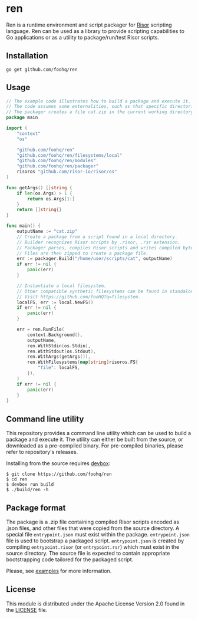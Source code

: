# ren

Ren is a runtime environment and script packager for [Risor](https://github.com/risor-io/risor) scripting language.
Ren can be used as a library to provide scripting capabilities to Go applications or as a utility to package/run/test
Risor scripts.

## Installation

```
go get github.com/foohq/ren
```

## Usage

```go
// The example code illustrates how to build a package and execute it.
// The code assumes some externalities, such as that specific directories must exist on the local filesystem.
// The packager creates a file cat.zip in the current working directory, if packaging was successful.
package main

import (
	"context"
	"os"

	"github.com/foohq/ren"
	"github.com/foohq/ren/filesystems/local"
	"github.com/foohq/ren/modules"
	"github.com/foohq/ren/packager"
	risoros "github.com/risor-io/risor/os"
)

func getArgs() []string {
	if len(os.Args) > 1 {
		return os.Args[1:]
	}
	return []string{}
}

func main() {
	outputName := "cat.zip"
	// Create a package from a script found in a local directory.
	// Builder recognizes Risor scripts by .risor, .rsr extension.
	// Packager parses, compiles Risor scripts and writes compiled bytecode to .json files.
	// Files are then zipped to create a package file.
	err := packager.Build("/home/user/scripts/cat", outputName)
	if err != nil {
		panic(err)
	}

	// Instantiate a local filesystem.
	// Other compatible synthetic filesystems can be found in standalone repositories.
	// Visit https://github.com/fooHQ?q=filesystem.
	localFS, err := local.NewFS()
	if err != nil {
		panic(err)
	}

	err = ren.RunFile(
		context.Background(),
		outputName,
		ren.WithStdin(os.Stdin),
		ren.WithStdout(os.Stdout),
		ren.WithArgs(getArgs()),
		ren.WithFilesystems(map[string]risoros.FS{
			"file": localFS,
		}),
	)
	if err != nil {
		panic(err)
	}
}
```

## Command line utility

This repository provides a command line utility which can be used to build a package and execute it. The utility can either
be built from the source, or downloaded as a pre-compiled binary. For pre-compiled binaries, please refer to
repository's releases.

Installing from the source requires [devbox](https://www.jetify.com/docs/devbox/installing_devbox/):

```
$ git clone https://github.com/foohq/ren
$ cd ren
$ devbox run build
$ ./build/ren -h
```

## Package format

The package is a .zip file containing compiled Risor scripts encoded as .json files, and other files that were copied
from the source directory. A special file `entrypoint.json` must exist within the package. `entrypoint.json` file is used to bootstrap
a packaged script. `entrypoint.json` is created by compiling `entrypoint.risor` (or `entrypoint.rsr`) which must exist in the source
directory. The source file is expected to contain appropriate bootstrapping code tailored for the packaged script.

Please, see [examples](./examples) for more information.

## License

This module is distributed under the Apache License Version 2.0 found in the [LICENSE](./LICENSE) file.
